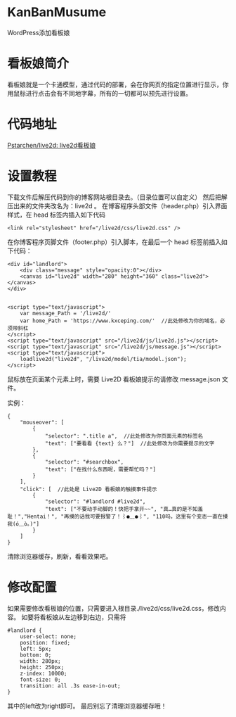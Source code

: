 # KanBanMusume
WordPress添加看板娘

# 看板娘简介

看板娘就是一个卡通模型，通过代码的部署，会在你网页的指定位置进行显示，你用鼠标进行点击会有不同地字幕，所有的一切都可以预先进行设置。

# 代码地址
 [Pstarchen/live2d: live2d看板娘](https://github.com/Pstarchen/live2d)

# 设置教程
下载文件后解压代码到你的博客网站根目录去。（目录位置可以自定义）
然后把解压出来的文件夹改名为：live2d 。
在博客程序头部文件（header.php）引入界面样式，在 head 标签内插入如下代码
```
<link rel="stylesheet" href="/live2d/css/live2d.css" />
```

在你博客程序页脚文件（footer.php）引入脚本，在最后一个 head 标签前插入如下代码：
```
<div id="landlord">
    <div class="message" style="opacity:0"></div>
    <canvas id="live2d" width="280" height="360" class="live2d"></canvas>
</div>
 

<script type="text/javascript">
    var message_Path = '/live2d/'
    var home_Path = 'https://www.kxceping.com/'  //此处修改为你的域名，必须带斜杠
</script>
<script type="text/javascript" src="/live2d/js/live2d.js"></script>
<script type="text/javascript" src="/live2d/js/message.js"></script>
<script type="text/javascript">
    loadlive2d("live2d", "/live2d/model/tia/model.json");
</script>
```
鼠标放在页面某个元素上时，需要 Live2D 看板娘提示的请修改 message.json 文件。

实例：
```
{
    "mouseover": [
        {
            "selector": ".title a",  //此处修改为你页面元素的标签名
            "text": ["要看看 {text} 么？"]  //此处修改为你需要提示的文字
        },
        {
            "selector": "#searchbox",
            "text": ["在找什么东西呢，需要帮忙吗？"]
        }
    ],
    "click": [  //此处是 Live2D 看板娘的触摸事件提示
        {
            "selector": "#landlord #live2d",
            "text": ["不要动手动脚的！快把手拿开~~", "真…真的是不知羞耻！","Hentai！", "再摸的话我可要报警了！⌇●﹏●⌇", "110吗，这里有个变态一直在摸我(ó﹏ò｡)"]
        }
    ]
}
```

清除浏览器缓存，刷新，看看效果吧。

# 修改配置
如果需要修改看板娘的位置，只需要进入根目录./live2d/css/live2d.css，修改内容。
如要将看板娘从左边移到右边，只需将
```
#landlord {
    user-select: none;
    position: fixed;
    left: 5px;
    bottom: 0;
    width: 280px;
    height: 250px;
    z-index: 10000;
    font-size: 0;
    transition: all .3s ease-in-out;
}
```
其中的left改为right即可。
最后别忘了清理浏览器缓存哦！
